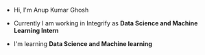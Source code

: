 - Hi, I'm Anup Kumar Ghosh

- Currently I am working in Integrify as **Data Science and Machine Learning Intern**

- I'm learning **Data Science and Machine learning**

